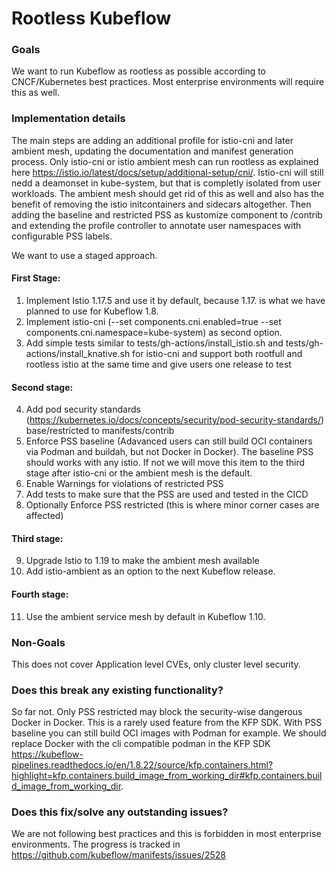 # Rootless Kubeflow

### Goals

We want to run Kubeflow as rootless as possible according to CNCF/Kubernetes best practices.
Most enterprise environments will require this as well.

### Implementation details
The main steps are adding an additional profile for istio-cni and later ambient mesh, updating the documentation and manifest generation process.
Only istio-cni or istio ambient mesh can run rootless as explained here https://istio.io/latest/docs/setup/additional-setup/cni/. 
Istio-cni will still nedd a deamonset in kube-system, but that is completly isolated from user workloads. 
The ambient mesh should get rid of this as well and also has the benefit of removing the istio initcontainers and sidecars altogether.
Then adding the baseline and restricted PSS as kustomize component to /contrib and extending the profile controller to annotate user namespaces with configurable PSS labels.

We want to use a staged approach.

#### First Stage:
1. Implement Istio 1.17.5 and use it by default, because 1.17. is what we have planned to use for Kubeflow 1.8.
2. Implement istio-cni (--set components.cni.enabled=true --set components.cni.namespace=kube-system) as second option.
3. Add simple tests similar to tests/gh-actions/install_istio.sh and tests/gh-actions/install_knative.sh for istio-cni and support both rootfull and rootless istio at the same time and give users one release to test

#### Second stage:
4. Add pod security standards (https://kubernetes.io/docs/concepts/security/pod-security-standards/) base/restricted to manifests/contrib
5. Enforce PSS baseline (Adavanced users can still build OCI containers via Podman and buildah, but not Docker in Docker). The baseline PSS should works with any istio. If not we will move this item to the third stage after istio-cni or the ambient mesh is the default.
7. Enable Warnings for violations of restricted PSS
8. Add tests to make sure that the PSS are used and tested in the CICD
9. Optionally Enforce PSS restricted (this is where minor corner cases are affected)

#### Third stage:
9. Upgrade Istio to 1.19 to make the ambient mesh available
10. Add istio-ambient as an option to the next Kubeflow release.

#### Fourth stage:
11. Use the ambient service mesh by default in Kubeflow 1.10.

### Non-Goals
This does not cover Application level CVEs, only cluster level security.

### Does this break any existing functionality?
So far not. Only PSS restricted may block the security-wise dangerous Docker in Docker.
This is a rarely used feature from the KFP SDK.
With PSS baseline you can still build OCI images with Podman for example. 
We should replace Docker with the cli compatible podman in the KFP SDK https://kubeflow-pipelines.readthedocs.io/en/1.8.22/source/kfp.containers.html?highlight=kfp.containers.build_image_from_working_dir#kfp.containers.build_image_from_working_dir.


### Does this fix/solve any outstanding issues?
We are not following best practices and this is forbidden in most enterprise environments.
The progress is tracked in https://github.com/kubeflow/manifests/issues/2528
